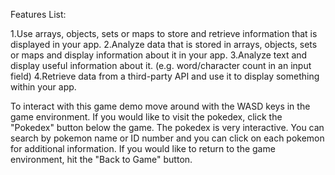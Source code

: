 Features List:

1.Use arrays, objects, sets or
maps to store and retrieve
information that is displayed
in your app.
2.Analyze data that is stored in
arrays, objects, sets or maps
and display information about
it in your app.
3.Analyze text and display
useful information about it.
(e.g. word/character count in
an input field)
4.Retrieve data from a
third-party API and use it to
display something within your
app.

To interact with this game demo move around with the WASD keys in the game environment. If you would like to visit the pokedex, click the "Pokedex" button below the game. The pokedex is very interactive. You can search by pokemon name or ID number and you can click on each pokemon for additional information. If you would like to return to the game environment, hit the "Back to Game" button.
